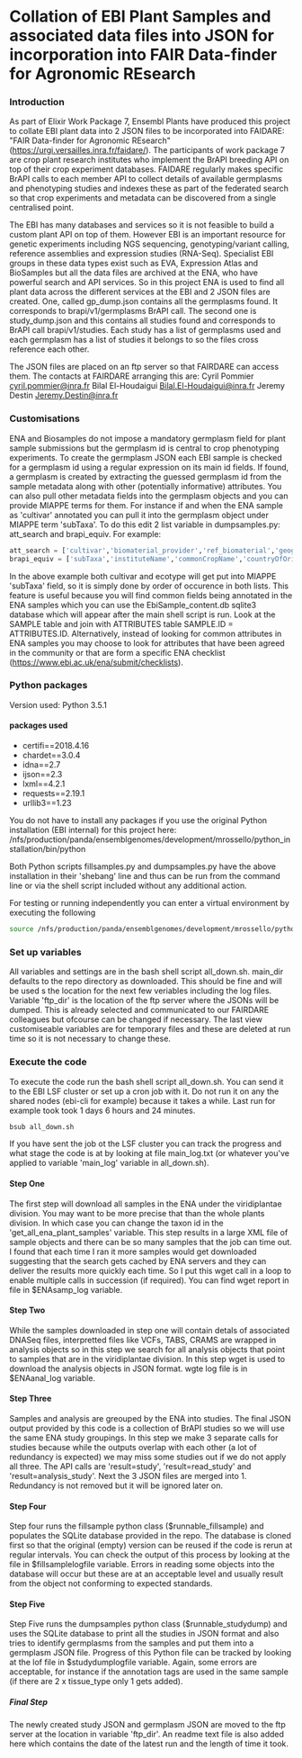 # Collation of EBI Plant Samples and associated data files into JSON for incorporation into FAIR Data-finder for Agronomic REsearch

### Introduction

As part of Elixir Work Package 7, Ensembl Plants have produced this project to collate EBI plant data into 2 JSON files to be incorporated into FAIDARE: "FAIR Data-finder for Agronomic REsearch" (https://urgi.versailles.inra.fr/faidare/). The participants of work package 7 are crop plant research institutes who implement the BrAPI breeding API on top of their crop experiment databases. FAIDARE regularly makes specific BrAPI calls to each member API to collect details of available germplasms and phenotyping studies and indexes these as part of the federated search so that crop experiments and metadata can be discovered from a single centralised point.

The EBI has many databases and services so it is not feasible to build a custom plant API on top of them. However EBI is an important resource for genetic experiments including NGS sequencing, genotyping/variant calling, reference assemblies and expression studies (RNA-Seq). Specialist EBI groups in these data types exist such as EVA, Expression Atlas and BioSamples but all the data files are archived at the ENA, who have powerful search and API services. So in this project ENA is used to find all plant data across the different services at the EBI and 2 JSON files are created. One, called gp_dump.json contains all the germplasms found. It corresponds to brapi/v1/germplasms BrAPI call. The second one is study_dump.json and this contains all studies found and corresponds to BrAPI call brapi/v1/studies. Each study has a list of germplasms used and each germplasm has a list of studies it belongs to so the files cross reference each other. 

The JSON files are placed on an ftp server so that FAIRDARE can access them. The contacts at FAIRDARE arranging this are:
Cyril Pommier <cyril.pommier@inra.fr>
Bilal El-Houdaigui <Bilal.El-Houdaigui@inra.fr>
Jeremy Destin <Jeremy.Destin@inra.fr>

### Customisations

ENA and Biosamples do not impose a mandatory germplasm field for plant sample submissions but the germplasm id is central to crop phenotyping experiments. To create the germplasm JSON each EBI sample is checked for a germplasm id using a regular expression on its main id fields. If found, a germplasm is created by extracting the guessed germplasm id from the sample metadata along with other (potentially informative) attributes. You can also pull other metadata fields into the germplasm objects and you can provide MIAPPE terms for them. For instance if and when the ENA sample as 'cultivar' annotated you can pull it into the germplasm object under MIAPPE term 'subTaxa'. To do this edit 2 list variable in dumpsamples.py: att_search and brapi_equiv. For example:
```python
att_search = ['cultivar','biomaterial_provider','ref_biomaterial','geographic location (country and/or sea)','ecotype']
brapi_equiv = ['subTaxa','instituteName','commonCropName','countryOfOriginCode','subTaxa'] 
```
In the above example both cultivar and ecotype will get put into MIAPPE 'subTaxa' field, so it is simply done by order of occurence in both lists. This feature is useful because you will find common fields being annotated in the ENA samples which you can use the EbiSample_content.db sqlite3 database which will appear after the main shell script is run. Look at the SAMPLE table and join with ATTRIBUTES table SAMPLE.ID = ATTRIBUTES.ID. Alternatively, instead of looking for common attributes in ENA samples you may choose to look for attributes that have been agreed in the community or that are form a specific ENA checklist (https://www.ebi.ac.uk/ena/submit/checklists).

### Python packages
Version used: Python 3.5.1

#### packages used
* certifi==2018.4.16
* chardet==3.0.4
* idna==2.7
* ijson==2.3
* lxml==4.2.1
* requests==2.19.1
* urllib3==1.23

You do not have to install any packages if you use the original Python installation (EBI internal) for this project here:
/nfs/production/panda/ensemblgenomes/development/mrossello/python_installation/bin/python

Both Python scripts fillsamples.py and dumpsamples.py have the above installation in their 'shebang' line and thus can be run from the command line or via the shell script included without any additional action. 

For testing or running independently you can enter a virtual environment by executing the following
```bash
source /nfs/production/panda/ensemblgenomes/development/mrossello/python_installation/bin/activate
```

### Set up variables
All variables and settings are in the bash shell script all_down.sh.
main_dir defaults to the repo directory as downloaded. This should be fine and will be used s the location for the next few veriables including the log files.
Variable 'ftp_dir' is the location of the ftp server where the JSONs will be dumped. This is already selected and communicated to our FAIRDARE colleagues but ofcourse can be changed if necessary. 
The last view customiseable variables are for temporary files and these are deleted at run time so it is not necessary to change these.

### Execute the code

To execute the code run the bash shell script all_down.sh. You can send it to the EBI LSF cluster or set up a cron job with it. Do not run it on any the shared nodes (ebi-cli for example) because it takes a while. Last run for example took took 1 days 6 hours and 24 minutes.
```bash
bsub all_down.sh
```
If you have sent the job ot the LSF cluster you can track the progress and what stage the code is at by looking at file main_log.txt (or whatever you've applied to variable 'main_log' variable in all_down.sh). 

#### Step One
The first step will download all samples in the ENA under the viridiplantae division. You may want to be more precise that than the whole plants division. In which case you can change the taxon id in the 'get_all_ena_plant_samples' variable. This step results in a large XML file of sample objects and there can be so many samples that the job can time out. I found that each time I ran it more samples would get downloaded suggesting that the search gets cached by ENA servers and they can deliver the results more quickly each time. So I put this wget call in a loop to enable multiple calls in succession (if required). You can find wget report in file in $ENAsamp_log variable.

#### Step Two
While the samples downloaded in step one will contain detals of associated DNASeq files, interpretted files like VCFs, TABS, CRAMS are wrapped in analysis objects so in this step we search for all analysis objects that point to samples that are in the viridiplantae division. In this step wget is used to download the analysis objects in JSON format. wgte log file is in $ENAanal_log variable.

#### Step Three
Samples and analysis are greouped by the ENA into studies. The final JSON output provided by this code is a collection of BrAPI studies so we will use the same ENA study groupings. In this step we make 3 separate calls for studies because while the outputs overlap with each other (a lot of redundancy is expected) we may miss some studies out if we do not apply all three. The API calls are 'result=study', 'result=read_study' and 'result=analysis_study'. Next the 3 JSON files are merged into 1. Redundancy is not removed but it will be ignored later on.

#### Step Four
Step four runs the fillsample python class ($runnable_fillsample) and populates the SQLite database provided in the repo. The database is cloned first so that the original (empty) version can be reused if the code is rerun at regular intervals. You can check the output of this process by looking at the file in $fillsamplelogfile variable. Errors in reading some objects into the database will occur but these are at an acceptable level and usually result from the object not conforming to expected standards. 

#### Step Five
Step Five runs the dumpsamples python class ($runnable_studydump) and uses the SQLite database to print all the studies in JSON format and also tries to identify germplasms from the samples and put them into a germplasm JSON file. Progress of this Python file can be tracked by looking at the lof file in $studydumplogfile variable. Again, some errors are acceptable, for instance if the annotation tags are used in the same sample (if there are 2 x tissue_type only 1 gets added). 

##### Final Step
The newly created study JSON and germplasm JSON are moved to the ftp server at the location in variable 'ftp_dir'. An readme text file is also added here which contains the date of the latest run and the length of time it took.


